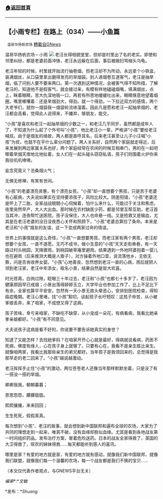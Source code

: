 ###  [:house:返回首頁](https://github.com/ourhimalayas/txt)
---


## 【小雨专栏】在路上（034）——小鱼篇
` 温哥华扬帆农场` [轉載自GNews](https://gnews.org/zh-hans/1584189/)

温哥华扬帆农场 – 小雨
![](https://assets.gnews.org/wp-content/uploads/2021/06/专栏图.jpg)
老汪长得相貌堂堂，但却是村里出了名的老实。即使和邻里纠纷，都是老婆前面冲锋，老汪永远躲在后面，事后被媳妇骂缩头乌龟。

老汪年轻的时候，村里就开始流行抽卷烟，但老汪却不为所动，永远拿个小铁盒，装满烟丝，从口袋里拿出磨得发亮的旱烟袋。别人递烟卷互道客气，老汪是抽旱烟，临了问别人要不要来两口。第一次遇到这种情况，会被客气得不知所措，了解老汪的，知道他不是假客气，就会接过来，有模有样地磕磕烟嘴，填满烟丝，点上，眯着眼睛，苦大仇深地吸一口，再若有所思地缓缓吐出来，眼睛惬意地望着烟圈，嘴里嘟囔着：还是旱烟劲大，得劲。就一个得劲，一下拉近双方的感情，两个大老爷们，就你一烟袋我一烟袋轮流哧溜着。因此凡是愿和老汪一起抽旱烟的，老汪都会高看，觉得此人说得来，不嫌弃，够朋友，能交。

“小孩”是喜欢和老汪一起抽旱烟的少数之一，和老汪几乎同岁，虽然都是成年人了，不知道为什么起了个外号叫“小孩”，他比老汪小一辈，严格讲“小孩”要给老汪喊叔。由于是烟友的缘故，两人都是直呼其名，后来老汪甚至让儿子小汪喊“小孩”为叔，也就不在乎什么辈分问题了。两人关系好，自然两个家庭就走得近，后来发展到两边家属关系也好，两个家庭经常在农闲的时候互相串门，男的在一起吧唧着旱烟天南地北地扯着，女人们在一起头碰头窃窃私语，孩子们则围着火炉你来我往叽叽喳喳。

妄念究竟义？沧桑烟火气；

无佛无修禅，有笑有世间。

“小孩”的老婆漂亮贤惠，有个漂亮女孩，“小孩”却一直想要个男孩，只是苦于老婆有心脏病，大夫说如果实在坚持要添孩子，风险比较大。阴差阳错，“小孩”老婆还是怀上了二胎，全家战战兢兢小心伺候着，怕什么来什么，可能过于关注和焦虑，夜里突然早产，大人大出血。那时候在农村缺医少药，都是邻里互帮互助，老汪首当其冲，连夜帮忙送医院，孩子没保住，大人也命悬一线。又是抢救又是输血，尤其是在老汪老婆的没日没夜悉心关怀和照顾下，“小孩”老婆总算捡了条命。本来是老汪和“小孩”烟友的友谊，这一下变成两家过命的情谊。

世界上的事情就是这么奇怪，“小孩”一直想要男孩，而老汪家有两个男孩，老汪却想要个女孩，一直不遂愿。无巧不成书，做小生意的“小孩”天天走街串巷，有一天路过村头桃园，天降骤雨，到桃园破草庵里避雨。结果遇到一外地阿婆抱着一婴儿也在避雨（后来推测大概是人贩子），对方操着外地口音，说流落他乡，无依无靠，问是否肯收养女婴。“小孩”心地善良，忽然想到老汪一直的心病，雨后就把人领到老汪家，老汪中年添女，取名小景，结果自然是皆大欢喜。

时光荏苒，白驹过隙，眨眼三十年过去，老汪和“小孩”也都七十多岁了，老汪因为健康原因早已戒烟；小景出落得婷婷玉立，大学毕业也参加工作了，比上不足比下有余，全家也算平平安安。忽然有一天小景无故头晕恶心，安排到医院检查，得知癌症晚期。老汪心里堵，找“小孩”絮叨，谈起孩子长吁短叹：这孩子命苦，从小被爹娘丢弃，来了咱家，不成想又得了这病。

孩子苦啥，幸亏来咱家，不缺吃不缺穿，从小宠成一朵花，有病看病，我看比她亲爹亲娘都好。“小孩”有不同意见。

大夫说孩子这病是看不好的，你说要不要告诉她真实的身世？

知道了又能怎样？去找她爹妈？在咱家开开心心就是最好，得病就说看病，药医不死病，佛度有缘人，心在孩子身上就够了。只要有心在，我看不是亲生胜比亲生。就像咱两家，我看比我那些亲生的弟兄都好。当年孩子是我领回来的，总觉得是我那早走的老二回来了。“小孩”越说越激动。

老汪挥挥手止住“小孩”的激动，两位苍苍老人还像当年那样默默坐着，只是没了有一搭没一搭的旱烟。

卿卿我我，朝朝暮暮；

恩恩怨怨，朦朦胧胧。

熙熙攘攘，来来回回；

生生死死，假假真真。

每次想到“小孩”、老汪的故事，就会想到新中国联邦和遍布全球的农场，大家为了共同的理想走到一起来，唯真不破，没有血缘却胜似血缘。尤其是看到各地战友第一时间组织药品，发布治疗方案，冒着危险送药。日本的战友全家得救了，英国的大卫得救了，班农的妹妹得救……每天都能听到感人的喜讯。

哪里是家？有爱的地方就是家，有爱的地方就有感动，就像我们新中国联邦，就像我们联盟，就像我们每一个温馨的农场，每一个战友都是我们不换的宝贝……

（本文仅代表作者观点，与GNEWS平台无关）





*编审**:**文敏*

*发布：**Shuang*
